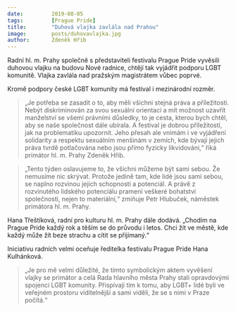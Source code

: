 ```yaml
---
date:         2019-08-05
tags:         [Prague Pride]
title:        "Duhová vlajka zavlála nad Prahou"
image: 	      posts/duhovavlajka.jpg
author:       Zdeněk Hřib
---
```


Radní hl. m. Prahy společně s představiteli festivalu Prague Pride vyvěsili duhovou vlajku na budovu Nové radnice, chtějí tak vyjádřit podporu LGBT komunitě. Vlajka zavlála nad pražským magistrátem vůbec poprvé. 

Kromě podpory české LGBT komunity má festival i mezinárodní rozměr. 

> „Je potřeba se zasadit o to, aby měli všichni stejná práva a příležitosti. Nebýt diskriminován za svou sexuální orientaci a mít možnost uzavřít manželství se všemi právními důsledky, to je cesta, kterou bych chtěl, aby se naše společnost dále ubírala. A festival je dobrou příležitostí, jak na problematiku upozornit. Jeho přesah ale vnímám i ve vyjádření solidarity a respektu sexuálním menšinám v zemích, kde bývají jejich práva tvrdě potlačována nebo jsou přímo fyzicky likvidováni,“ říká primátor hl. m. Prahy Zdeněk Hřib.

> „Tento týden oslavujeme to, že všichni můžeme být sami sebou. Že nemusíme nic skrývat. Protože jedině tam, kde lidé jsou sami sebou, se naplno rozvinou jejich schopnosti a potenciál. A právě z rozvinutého lidského potenciálu pramení veškeré bohatství společnosti, nejen to materiální,“ zmiňuje Petr Hlubuček, náměstek primátora hl. m. Prahy.

Hana Třeštíková, radní pro kulturu hl. m. Prahy dále dodává. „Chodím na Prague Pride každý rok a těším se do průvodu i letos. Chci žít ve městě, kde každý může žít beze strachu a cítit se přijímaný.“

Iniciativu radních velmi oceňuje ředitelka festivalu Prague Pride Hana Kulhánková. 

> „Je pro mě velmi důležité, že tímto symbolickým aktem vyvěšení vlajky se primátor a celá Rada hlavního města Prahy stali opravdovými spojenci LGBT komunity. Přispívají tím k tomu, aby LGBT+ lidé byli ve veřejném prostoru viditelnější a sami viděli, že se s nimi v Praze počítá.“
